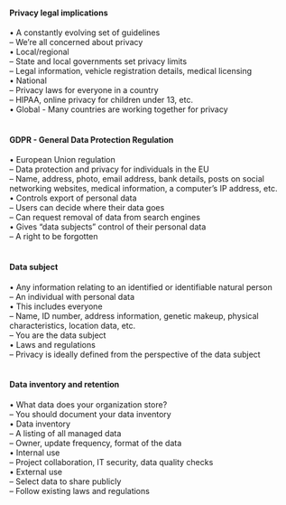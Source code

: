 ####  Privacy legal implications  

• A constantly evolving set of guidelines  
– We’re all concerned about privacy  
• Local/regional  
– State and local governments set privacy limits  
– Legal information, vehicle registration details, medical licensing  
• National  
– Privacy laws for everyone in a country  
– HIPAA, online privacy for children under 13, etc.  
• Global - Many countries are working together for privacy  
<br>


####  GDPR - General Data Protection Regulation  

• European Union regulation  
– Data protection and privacy for individuals in the EU  
– Name, address, photo, email address, bank details, posts on social networking websites, medical information, a computer’s IP address, etc.  
• Controls export of personal data  
– Users can decide where their data goes  
– Can request removal of data from search engines  
• Gives “data subjects” control of their personal data  
– A right to be forgotten  
<br>


####  Data subject  

• Any information relating to an identified or identifiable natural person  
– An individual with personal data  
• This includes everyone  
– Name, ID number, address information, genetic makeup, physical characteristics, location data, etc.  
– You are the data subject  
• Laws and regulations  
– Privacy is ideally defined from the perspective of the data subject  
<br>


####  Data inventory and retention  

• What data does your organization store?  
– You should document your data inventory  
• Data inventory  
– A listing of all managed data  
– Owner, update frequency, format of the data  
• Internal use  
– Project collaboration, IT security, data quality checks  
• External use  
– Select data to share publicly  
– Follow existing laws and regulations
